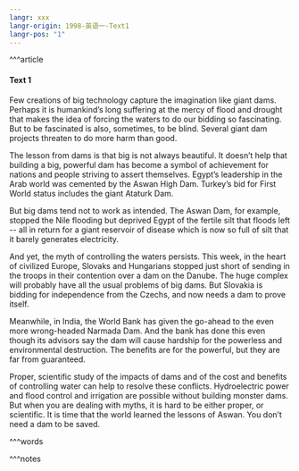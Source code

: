 ```yaml
---
langr: xxx
langr-origin: 1998-英语一-Text1
langr-pos: "1"
---
```


^^^article

#### Text 1

Few creations of big technology capture the imagination like giant dams. Perhaps it is humankind’s long suffering at the mercy of flood and drought that makes the idea of forcing the waters to do our bidding so fascinating. But to be fascinated is also, sometimes, to be blind. Several giant dam projects threaten to do more harm than good.

The lesson from dams is that big is not always beautiful. It doesn’t help that building a big, powerful dam has become a symbol of achievement for nations and people striving to assert themselves. Egypt’s leadership in the Arab world was cemented by the Aswan High Dam. Turkey’s bid for First World status includes the giant Ataturk Dam.

But big dams tend not to work as intended. The Aswan Dam, for example, stopped the Nile flooding but deprived Egypt of the fertile silt that floods left -- all in return for a giant reservoir of disease which is now so full of silt that it barely generates electricity.

And yet, the myth of controlling the waters persists. This week, in the heart of civilized Europe, Slovaks and Hungarians stopped just short of sending in the troops in their contention over a dam on the Danube. The huge complex will probably have all the usual problems of big dams. But Slovakia is bidding for independence from the Czechs, and now needs a dam to prove itself.

Meanwhile, in India, the World Bank has given the go-ahead to the even more wrong-headed Narmada Dam. And the bank has done this even though its advisors say the dam will cause hardship for the powerless and environmental destruction. The benefits are for the powerful, but they are far from guaranteed.

Proper, scientific study of the impacts of dams and of the cost and benefits of controlling water can help to resolve these conflicts. Hydroelectric power and flood control and irrigation are possible without building monster dams. But when you are dealing with myths, it is hard to be either proper, or scientific. It is time that the world learned the lessons of Aswan. You don’t need a dam to be saved.

^^^words


^^^notes